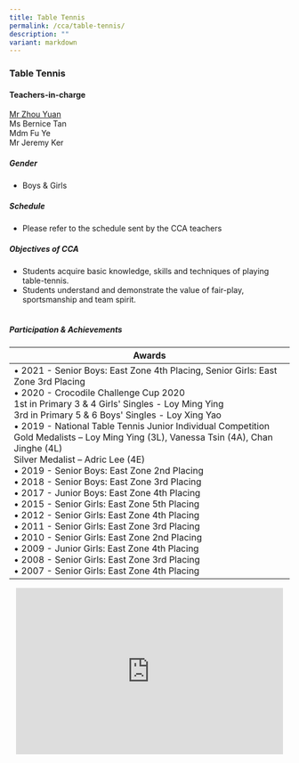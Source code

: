 ```yaml
---
title: Table Tennis
permalink: /cca/table-tennis/
description: ""
variant: markdown
---
```

### Table Tennis

#### Teachers-in-charge

[Mr Zhou Yuan](mailto:zhou_yuan@moe.edu.sg)  
Ms Bernice Tan<br>
Mdm Fu Ye  
Mr Jeremy Ker  


##### Gender  
* Boys &amp; Girls  
  

##### Schedule

* Please refer to the schedule sent by the CCA teachers


##### Objectives of CCA

*   Students acquire basic knowledge, skills and techniques of playing table-tennis.
*   Students understand and demonstrate the value of fair-play, sportsmanship and team spirit.  
    &nbsp;

##### Participation &amp; Achievements

| Awards |
|---|
| • 2021 - Senior Boys: East Zone 4th Placing, Senior Girls: East Zone 3rd Placing<br>• 2020 - Crocodile Challenge Cup 2020<br>1st in Primary 3 &amp; 4 Girls' Singles - Loy Ming Ying<br>3rd in Primary 5 &amp; 6 Boys' Singles - Loy Xing Yao<br>• 2019 - National Table Tennis Junior Individual Competition<br>Gold Medalists – Loy Ming Ying (3L), Vanessa Tsin (4A), Chan Jinghe (4L)<br>Silver Medalist – Adric Lee (4E)<br>• 2019 - Senior Boys: East Zone 2nd Placing<br>• 2018 - Senior Boys: East Zone 3rd Placing<br>• 2017 - Junior Boys: East Zone 4th Placing<br>• 2015 - Senior Girls: East Zone 5th Placing<br>• 2012 - Senior Girls: East Zone 4th Placing<br>• 2011 - Senior Girls: East Zone 3rd Placing<br>• 2010 - Senior Girls: East Zone 2nd Placing<br>• 2009 - Junior Girls: East Zone 4th Placing<br>• 2008 - Senior Girls: East Zone 3rd Placing<br>• 2007 - Senior Girls: East Zone 4th Placing |

<p align="center"><iframe allowfullscreen="true" height="299" width="480" frameborder="0" src="https://docs.google.com/presentation/d/e/2PACX-1vTj0HLKSmIi6Pq66o-XE37uooPUkr2pLLBhg8aNPdxr8QR8gznbI-3V4Mje7vrfHI6TvIdqLHroo69w/embed?start=false&amp;loop=false&amp;delayms=5000"></iframe></p>